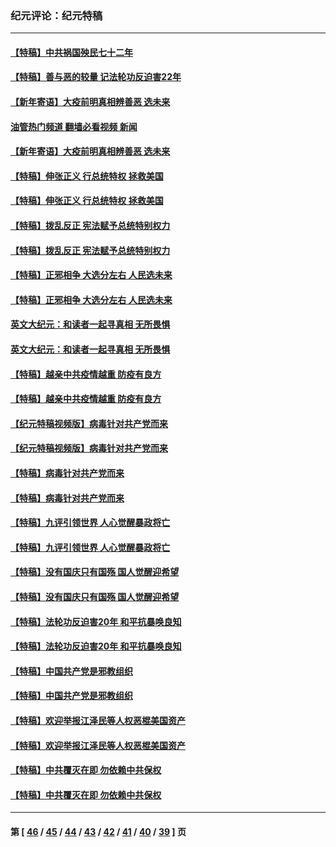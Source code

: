 ### 纪元评论：纪元特稿
---
#### [【特稿】中共祸国殃民七十二年](../../pages/nsc424/n13272607.md?05100330) 
#### [【特稿】善与恶的较量 记法轮功反迫害22年](../../pages/nsc424/n13086597.md?05100330) 
#### [【新年寄语】大疫前明真相辨善恶 选未来](../../pages/nsc424/n12660855.md?05100330) 
#### [油管热门频道 翻墙必看视频 新闻](ok?05100330)
#### [【新年寄语】大疫前明真相辨善恶 选未来](../../pages/nsc424/n12660855.md?05100330) 
#### [【特稿】伸张正义 行总统特权 拯救美国](../../pages/nsc424/n12616806.md?05100330) 
#### [【特稿】伸张正义 行总统特权 拯救美国](../../pages/nsc424/n12616806.md?05100330) 
#### [【特稿】拨乱反正 宪法赋予总统特别权力](../../pages/nsc424/n12598306.md?05100330) 
#### [【特稿】拨乱反正 宪法赋予总统特别权力](../../pages/nsc424/n12598306.md?05100330) 
#### [【特稿】正邪相争 大选分左右 人民选未来](../../pages/nsc424/n12545208.md?05100330) 
#### [【特稿】正邪相争 大选分左右 人民选未来](../../pages/nsc424/n12545208.md?05100330) 
#### [英文大纪元：和读者一起寻真相 无所畏惧](../../pages/nsc424/n12542027.md?05100330) 
#### [英文大纪元：和读者一起寻真相 无所畏惧](../../pages/nsc424/n12542027.md?05100330) 
#### [【特稿】越亲中共疫情越重 防疫有良方](../../pages/nsc424/n12042989.md?05100330) 
#### [【特稿】越亲中共疫情越重 防疫有良方](../../pages/nsc424/n12042989.md?05100330) 
#### [【纪元特稿视频版】病毒针对共产党而来](../../pages/nsc424/n11977328.md?05100330) 
#### [【纪元特稿视频版】病毒针对共产党而来](../../pages/nsc424/n11977328.md?05100330) 
#### [【特稿】病毒针对共产党而来](../../pages/nsc424/n11928818.md?05100330) 
#### [【特稿】病毒针对共产党而来](../../pages/nsc424/n11928818.md?05100330) 
#### [【特稿】九评引领世界 人心觉醒暴政将亡](../../pages/nsc424/n11660496.md?05100330) 
#### [【特稿】九评引领世界 人心觉醒暴政将亡](../../pages/nsc424/n11660496.md?05100330) 
#### [【特稿】没有国庆只有国殇 国人觉醒迎希望](../../pages/nsc424/n11549354.md?05100330) 
#### [【特稿】没有国庆只有国殇 国人觉醒迎希望](../../pages/nsc424/n11549354.md?05100330) 
#### [【特稿】法轮功反迫害20年 和平抗暴唤良知](../../pages/nsc424/n11389135.md?05100330) 
#### [【特稿】法轮功反迫害20年 和平抗暴唤良知](../../pages/nsc424/n11389135.md?05100330) 
#### [【特稿】中国共产党是邪教组织](../../pages/nsc424/n11355551.md?05100330) 
#### [【特稿】中国共产党是邪教组织](../../pages/nsc424/n11355551.md?05100330) 
#### [【特稿】欢迎举报江泽民等人权恶棍美国资产](../../pages/nsc424/n11303040.md?05100330) 
#### [【特稿】欢迎举报江泽民等人权恶棍美国资产](../../pages/nsc424/n11303040.md?05100330) 
#### [【特稿】中共覆灭在即 勿依赖中共保权](../../pages/nsc424/n11278510.md?05100330) 
#### [【特稿】中共覆灭在即 勿依赖中共保权](../../pages/nsc424/n11278510.md?05100330) 

---
#### 第 [ [46](./46.md?05100330) / [45](./45.md?05100330) / [44](./44.md?05100330) / [43](./43.md?05100330) / [42](./42.md?05100330) / [41](./41.md?05100330) / [40](./40.md?05100330) / [39](./39.md?05100330) ] 页

